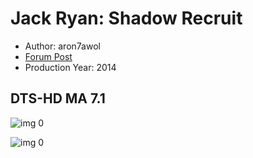 # Jack Ryan: Shadow Recruit

* Author: aron7awol
* [Forum Post](https://www.avsforum.com/threads/bass-eq-for-filtered-movies.2995212/post-56733146)
* Production Year: 2014

## DTS-HD MA 7.1

![img 0](https://i.imgur.com/G10uweb.jpg)

![img 0](https://i.imgur.com/PuBIQLd.png)

